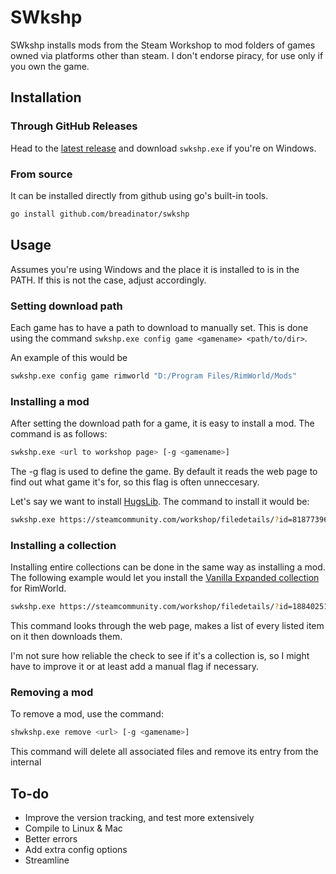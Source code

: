 # SWkshp
SWkshp installs mods from the Steam Workshop to mod folders of games owned via platforms other than steam. I don't endorse piracy, for use only if you own the game.

## Installation
### Through GitHub Releases
Head to the [latest release](https://github.com/Breadinator/swkshp/releases/latest) and download `swkshp.exe` if you're on Windows.

### From source
It can be installed directly from github using go's built-in tools.
```bash
go install github.com/breadinator/swkshp
```

## Usage
Assumes you're using Windows and the place it is installed to is in the PATH. If this is not the case, adjust accordingly.

### Setting download path
Each game has to have a path to download to manually set. This is done using the command `swkshp.exe config game <gamename> <path/to/dir>`.

An example of this would be
```bash
swkshp.exe config game rimworld "D:/Program Files/RimWorld/Mods"
```

### Installing a mod
After setting the download path for a game, it is easy to install a mod. The command is as follows:
```bash
swkshp.exe <url to workshop page> [-g <gamename>]
```
The -g flag is used to define the game. By default it reads the web page to find out what game it's for, so this flag is often unneccesary.

Let's say we want to install [HugsLib](https://steamcommunity.com/workshop/filedetails/?id=818773962). The command to install it would be:
```bash
swkshp.exe https://steamcommunity.com/workshop/filedetails/?id=818773962
```

### Installing a collection
Installing entire collections can be done in the same way as installing a mod. The following example would let you install the [Vanilla Expanded collection](https://steamcommunity.com/workshop/filedetails/?id=1884025115) for RimWorld.
```bash
swkshp.exe https://steamcommunity.com/workshop/filedetails/?id=1884025115
```
This command looks through the web page, makes a list of every listed item on it then downloads them.

I'm not sure how reliable the check to see if it's a collection is, so I might have to improve it or at least add a manual flag if necessary.

### Removing a mod
To remove a mod, use the command:
```bash
shwkshp.exe remove <url> [-g <gamename>]
```
This command will delete all associated files and remove its entry from the internal 

## To-do
* Improve the version tracking, and test more extensively
* Compile to Linux & Mac
* Better errors
* Add extra config options
* Streamline